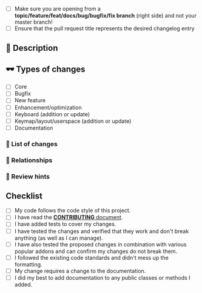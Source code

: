 <!--- Provide a general summary of your changes in the title above. -->

<!--- This template is entirely optional and can be removed, but is here to help both you and us. -->
<!--- Anything on lines wrapped in comments like these will not show up in the final text. -->

<!--
Put an `x` into the [ ] to show you have filled the information
-->

- [ ] Make sure you are opening from a **topic/feature/feat/docs/bug/bugfix/fix branch** (right side) and not your master branch!
- [ ] Ensure that the pull request title represents the desired changelog entry

## 📒 Description

<!--- Describe your changes in detail here. -->

## 🕶️ Types of changes

<!--- What types of changes does your code introduce? Put an `x` in all the boxes that apply. -->
<!-- - **Bug fix** (non-breaking change which fixes an issue) -->
<!-- - **New feature** (non-breaking change which adds functionality) -->
<!-- - **Breaking change** (fix or feature that would cause existing functionality to change) -->

- [ ] Core
- [ ] Bugfix
- [ ] New feature
- [ ] Enhancement/optimization
- [ ] Keyboard (addition or update)
- [ ] Keymap/layout/userspace (addition or update)
- [ ] Documentation

### 🤯 List of changes
<!-- The changelog of this PR. It's useful for bigger PR-s -->

### 👫 Relationships
<!-- Mention your Issue or other PR, which connects with this PR -->

<!-- If you want to close the main issue automatically after PR is merged -->
<!-- https://help.github.com/articles/closing-issues-using-keywords/ -->

<!-- Closes #your_issue_number -->

### 🔎 Review hints
<!-- Tips to the reviewer about how this should be tested -->

## Checklist

<!--- Go over all the following points, and put an `x` in all the boxes that apply. -->
<!--- If you're unsure about any of these, don't hesitate to ask. We're here to help! -->
- [ ] My code follows the code style of this project.
- [ ] I have read the [**CONTRIBUTING** document](https://github.com/ivankatliarchuk/.github/blob/main/contributing.md).
- [ ] I have added tests to cover my changes.
- [ ] I have tested the changes and verified that they work and don't break anything (as well as I can manage).
- [ ] I have also tested the proposed changes in combination with various popular addons and can confirm my changes do not break them.
- [ ] I followed the existing code standards and didn't mess up the formatting.
- [ ] My change requires a change to the documentation.
- [ ] I did my best to add documentation to any public classes or methods I added.
